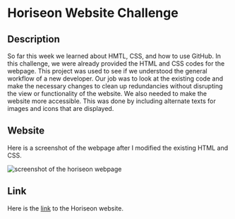 # Horiseon Website Challenge

## Description

So far this week we learned about HMTL, CSS, and how to use GitHub. In this challenge, we were already provided the HTML and CSS codes for the webpage. This project was used to see if we understood the general workflow of a new developer. Our job was to look at the existing code and make the necessary changes to clean up redundancies without disrupting the view or functionality of the website. We also needed to make the website more accessible. This was done by including alternate texts for images and icons that are displayed.

## Website

Here is a screenshot of the webpage after I modified the existing HTML and CSS.

![screenshot of the horiseon webpage](assets/images/horiseon-website.png)

## Link
Here is the [link](dejesusf.github.io/module-1-challenege) to the Horiseon website.

